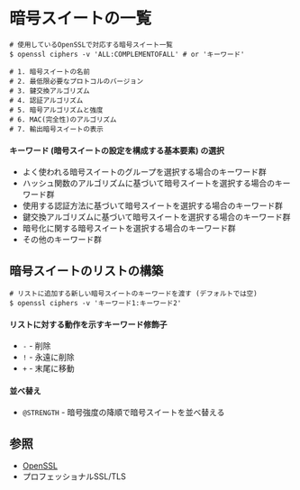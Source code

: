 # 暗号スイートの一覧
```
# 使用しているOpenSSLで対応する暗号スイート一覧
$ openssl ciphers -v 'ALL:COMPLEMENTOFALL' # or 'キーワード'

# 1. 暗号スイートの名前
# 2. 最低限必要なプロトコルのバージョン
# 3. 鍵交換アルゴリズム
# 4. 認証アルゴリズム
# 5. 暗号アルゴリズムと強度
# 6. MAC(完全性)のアルゴリズム
# 7. 輸出暗号スイートの表示
```

#### キーワード (暗号スイートの設定を構成する基本要素) の選択
- よく使われる暗号スイートのグループを選択する場合のキーワード群
- ハッシュ関数のアルゴリズムに基づいて暗号スイートを選択する場合のキーワード群
- 使用する認証方法に基づいて暗号スイートを選択する場合のキーワード群
- 鍵交換アルゴリズムに基づいて暗号スイートを選択する場合のキーワード群
- 暗号化に関する暗号スイートを選択する場合のキーワード群
- その他のキーワード群

## 暗号スイートのリストの構築
```
# リストに追加する新しい暗号スイートのキーワードを渡す (デフォルトでは空)
$ openssl ciphers -v 'キーワード1:キーワード2'
```

#### リストに対する動作を示すキーワード修飾子
- `-` - 削除
- `!` - 永遠に削除
- `+` - 末尾に移動

#### 並べ替え
- `@STRENGTH` - 暗号強度の降順で暗号スイートを並べ替える

## 参照
- [OpenSSL](https:#www.openssl.org/)
- プロフェッショナルSSL/TLS
